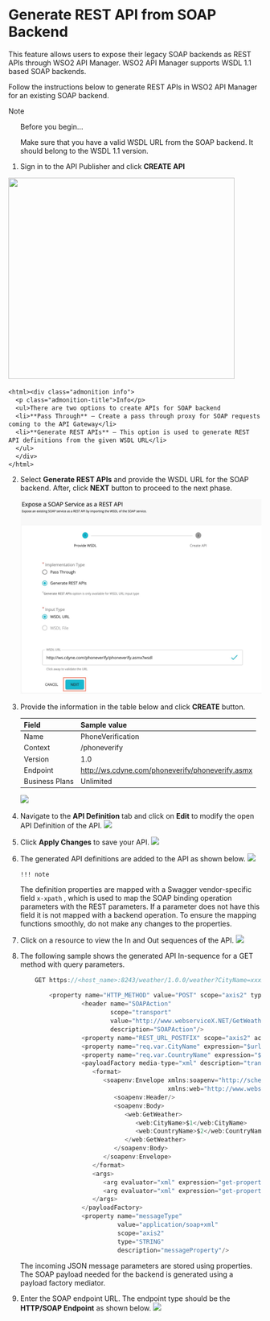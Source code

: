 # Generate REST API from SOAP Backend

This feature allows users to expose their legacy SOAP backends as REST APIs through WSO2 API Manager. 
WSO2 API Manager supports WSDL 1.1 based SOAP backends.

Follow the instructions below to generate REST APIs in WSO2 API Manager for an existing SOAP backend.

   <html><div class="admonition note">
      <p class="admonition-title">Note</p>
      <ul>Before you begin... </ul>
      <ul>Make sure that you have a valid WSDL URL from the SOAP backend. It should belong to the WSDL 1.1 version.</ul>
      </div>
    </html>

1.  Sign in to the API Publisher and click **CREATE API**
   <html>
     <img src="../../../../assets/img/Learn/create-soap-API.jpg" height="400" width="450">
     </html>
 
    <html><div class="admonition info">
      <p class="admonition-title">Info</p>
      <ul>There are two options to create APIs for SOAP backend
      <li>**Pass Through** – Create a pass through proxy for SOAP requests coming to the API Gateway</li>
      <li>**Generate REST APIs** – This option is used to generate REST API definitions from the given WSDL URL</li>
      </ul>
      </div>
    </html>

2. Select **Generate REST APIs** and provide the WSDL URL for the SOAP backend. After, click **NEXT** button to proceed to the next phase.

      ![](../../../assets/img/Learn/create-soap-api-as-a-generated-api.jpg)

3.  Provide the information in the table below and click **CREATE** button.

    | Field   | Sample value       |
    |---------|--------------------|
    | Name    | PhoneVerification  |
    | Context | /phoneverify       |
    | Version | 1.0                |
    | Endpoint| http://ws.cdyne.com/phoneverify/phoneverify.asmx|
    | Business Plans| Unlimited|

    ![](../../../assets/img/Learn/create-soap-api-form.jpg)

4.  Navigate to the **API Definition** tab and click on **Edit** to modify the open API Definition of the API.
    ![]({{base_path}}/assets/attachments/103328795/103328787.png)
    
5.  Click **Apply Changes** to save your API.
    ![]({{base_path}}/assets/attachments/103328795/103328788.png)
6.  The generated API definitions are added to the API as shown below.
    ![]({{base_path}}/assets/attachments/103328795/103328791.png)

        !!! note
    The definition properties are mapped with a Swagger vendor-specific field `x-xpath` , which is used to map the SOAP binding operation parameters with the REST parameters. If a parameter does not have this field it is not mapped with a backend operation. To ensure the mapping functions smoothly, do not make any changes to the properties.


7.  Click on a resource to view the In and Out sequences of the API.
    ![]({{base_path}}/assets/attachments/103328795/103328790.png)
8.  The following sample shows the generated API In-sequence for a GET method with query parameters.

    ``` java
        GET https://<host_name>:8243/weather/1.0.0/weather?CityName=xxxxx&CountryName=xxxxx
    ```

    ``` java
            <property name="HTTP_METHOD" value="POST" scope="axis2" type="STRING"/>
                     <header name="SOAPAction"
                             scope="transport"
                             value="http://www.webserviceX.NET/GetWeather"
                             description="SOAPAction"/>
                     <property name="REST_URL_POSTFIX" scope="axis2" action="remove"/>
                     <property name="req.var.CityName" expression="$url:CityName"/>
                     <property name="req.var.CountryName" expression="$url:CountryName"/>
                     <payloadFactory media-type="xml" description="transform">
                        <format>
                           <soapenv:Envelope xmlns:soapenv="http://schemas.xmlsoap.org/soap/envelope/"
                                             xmlns:web="http://www.webserviceX.NET">
                              <soapenv:Header/>
                              <soapenv:Body>
                                 <web:GetWeather>
                                    <web:CityName>$1</web:CityName>
                                    <web:CountryName>$2</web:CountryName>
                                 </web:GetWeather>
                              </soapenv:Body>
                           </soapenv:Envelope>
                        </format>
                        <args>
                           <arg evaluator="xml" expression="get-property('req.var.CityName')"/>
                           <arg evaluator="xml" expression="get-property('req.var.CountryName')"/>
                        </args>
                     </payloadFactory>
                     <property name="messageType"
                               value="application/soap+xml"
                               scope="axis2"
                               type="STRING"
                               description="messageProperty"/>
    ```

    The incoming JSON message parameters are stored using properties. The SOAP payload needed for the backend is generated using a payload factory mediator.

9.  Enter the SOAP endpoint URL. The endpoint type should be the **HTTP/SOAP Endpoint** as shown below.
    ![]({{base_path}}/assets/attachments/103328795/103328789.png)

